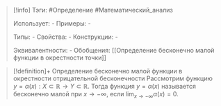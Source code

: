 > [!info]
> Тэги: #Определение #Математический_анализ   
> 
> Использует: *-*
> Примеры: *-*
> 
> Типы: *-*
> Свойства: *-*
> Конструкции: *-*
> 
> Эквивалентности: *-*
> Обобщения: [[Определение бесконечно малой функции в окрестности точки]]

> [!definition]+ Определение бесконечно малой функции в окрестности отрицательной бесконечности
> Рассмотрим функцию $y=\alpha(x):X \subset \mathbb{R}\rightarrow Y \subset \mathbb{R}$. Тогда функция $y = \alpha(x)$ называется бесконечно малой при $x \to -\infty$, если $\displaystyle\lim_{x \to -\infty} \alpha(x) = 0$.